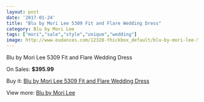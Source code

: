 ```yaml
---
layout: post
date: '2017-01-24'
title: "Blu by Mori Lee 5309 Fit and Flare Wedding Dress"
category: Blu by Mori Lee
tags: ["mori","sale","style","unique","wedding"]
image: http://www.eudances.com/12328-thickbox_default/blu-by-mori-lee-5309-fit-and-flare-wedding-dress.jpg
---
```

Blu by Mori Lee 5309 Fit and Flare Wedding Dress

On Sales: **$395.99**
<a href="https://www.eudances.com/en/blu-by-mori-lee/3828-blu-by-mori-lee-5309-fit-and-flare-wedding-dress.html"><amp-img layout="responsive" width="600" height="600" src="//www.eudances.com/12328-thickbox_default/blu-by-mori-lee-5309-fit-and-flare-wedding-dress.jpg" alt="Blu by Mori Lee 5309 Fit and Flare Wedding Dress 0" /></a>
<a href="https://www.eudances.com/en/blu-by-mori-lee/3828-blu-by-mori-lee-5309-fit-and-flare-wedding-dress.html"><amp-img layout="responsive" width="600" height="600" src="//www.eudances.com/12329-thickbox_default/blu-by-mori-lee-5309-fit-and-flare-wedding-dress.jpg" alt="Blu by Mori Lee 5309 Fit and Flare Wedding Dress 1" /></a>
<a href="https://www.eudances.com/en/blu-by-mori-lee/3828-blu-by-mori-lee-5309-fit-and-flare-wedding-dress.html"><amp-img layout="responsive" width="600" height="600" src="//www.eudances.com/12330-thickbox_default/blu-by-mori-lee-5309-fit-and-flare-wedding-dress.jpg" alt="Blu by Mori Lee 5309 Fit and Flare Wedding Dress 2" /></a>
<a href="https://www.eudances.com/en/blu-by-mori-lee/3828-blu-by-mori-lee-5309-fit-and-flare-wedding-dress.html"><amp-img layout="responsive" width="600" height="600" src="//www.eudances.com/12331-thickbox_default/blu-by-mori-lee-5309-fit-and-flare-wedding-dress.jpg" alt="Blu by Mori Lee 5309 Fit and Flare Wedding Dress 3" /></a>
<a href="https://www.eudances.com/en/blu-by-mori-lee/3828-blu-by-mori-lee-5309-fit-and-flare-wedding-dress.html"><amp-img layout="responsive" width="600" height="600" src="//www.eudances.com/12332-thickbox_default/blu-by-mori-lee-5309-fit-and-flare-wedding-dress.jpg" alt="Blu by Mori Lee 5309 Fit and Flare Wedding Dress 4" /></a>

Buy it: [Blu by Mori Lee 5309 Fit and Flare Wedding Dress](https://www.eudances.com/en/blu-by-mori-lee/3828-blu-by-mori-lee-5309-fit-and-flare-wedding-dress.html "Blu by Mori Lee 5309 Fit and Flare Wedding Dress")

View more: [Blu by Mori Lee](https://www.eudances.com/en/39-blu-by-mori-lee "Blu by Mori Lee")